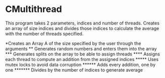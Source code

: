 # CMultithread
This program takes 2 parameters, indices and number of threads. 
Creates an array of size indices and divides those indices to calculate the average with the number of threads specified.

*Creates an Array A of the size specified by the user through the arguments
** Generates random numbers and enters them into the array
*** Generates splits on the array to be able to assign threads
**** Assigns each thread to compute an addition from the assigned indices
***** Uses mutex locks to avoid data corruption
****** Adds every addition, one by one
******* Divides by the number of indices to generate average 

